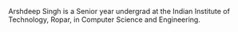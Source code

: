 Arshdeep Singh is a Senior year undergrad at the Indian Institute of Technology, Ropar, in Computer Science and Engineering. 
